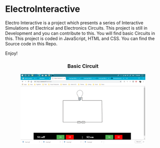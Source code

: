 # ElectroInteractive

Electro Interactive is a project which presents a series of Interactive Simulations of Electrical and Electronics Circuits. This project is still in Development and you can contribute to this. You will find basic Circuits in this. This project is coded in JavaScript, HTML and CSS. You can find the Source code in this Repo.

Enjoy!

<div align="center">
  <h3> Basic Circuit </h3>
  <img width="80%" src="Electrical/Demo.png"> </img>
</div>
